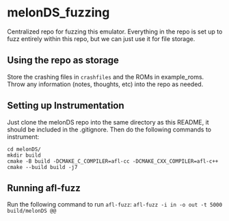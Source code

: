 # melonDS_fuzzing
Centralized repo for fuzzing this emulator. Everything in the repo is set up to fuzz entirely within this repo, but we can just use it for file storage.

## Using the repo as storage
Store the crashing files in `crashfiles` and the ROMs in example\_roms.
Throw any information (notes, thoughts, etc) into the repo as needed.

## Setting up Instrumentation
Just clone the melonDS repo into the same directory as this README, it should be included in the .gitignore.
Then do the following commands to instrument:
```
cd melonDS/
mkdir build
cmake -B build -DCMAKE_C_COMPILER=afl-cc -DCMAKE_CXX_COMPILER=afl-c++
cmake --build build -j7
```

## Running afl-fuzz
Run the following command to run `afl-fuzz`: `afl-fuzz -i in -o out -t 5000 build/melonDS @@`
